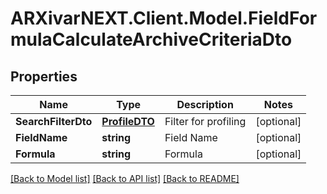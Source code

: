 # ARXivarNEXT.Client.Model.FieldFormulaCalculateArchiveCriteriaDto
## Properties

Name | Type | Description | Notes
------------ | ------------- | ------------- | -------------
**SearchFilterDto** | [**ProfileDTO**](ProfileDTO.md) | Filter for profiling | [optional] 
**FieldName** | **string** | Field Name | [optional] 
**Formula** | **string** | Formula | [optional] 

[[Back to Model list]](../README.md#documentation-for-models) [[Back to API list]](../README.md#documentation-for-api-endpoints) [[Back to README]](../README.md)

